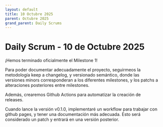 ```yaml
---
layout: default
title: 10 Octubre 2025
parent: Octubre 2025
grand_parent: Daily Scrums
---
```


# Daily Scrum - 10 de Octubre 2025

¡Hemos terminado oficialmente el Milestone 1!

Para poder documentar adecuadamente el proyecto, seguirmeos la metodología keep a changelog, y versionado semántico, donde las versiones minors corresponderan a los diferentes milestones, y los patchs a alteraciones posteriores entre milestones.

Además, crearemos Github Actions para automatizar la creación de releases.

Cuando lance la versión v0.1.0, implementaré un workflow para trabajar con github pages, y tener una documentación más adecuada. Esto será considerado un patch y entrará en una versión posterior.